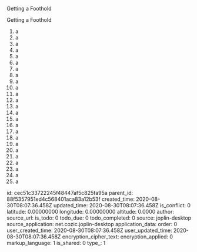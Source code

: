 Getting a Foothold

Getting a Foothold

1. a
2. a
3. a
4. a
5. a
6. a
7. a
8. a
9. a
10. a
11. a
12. a
13. a
14. a
15. a
16. a
17. a
18. a
19. a
20. a
21. a
22. a
23. a
24. a
25. a


id: cec51c33722245f48447af5c825fa95a
parent_id: 88f5357951ed4c568401aca83a12b53f
created_time: 2020-08-30T08:07:36.458Z
updated_time: 2020-08-30T08:07:36.458Z
is_conflict: 0
latitude: 0.00000000
longitude: 0.00000000
altitude: 0.0000
author: 
source_url: 
is_todo: 0
todo_due: 0
todo_completed: 0
source: joplin-desktop
source_application: net.cozic.joplin-desktop
application_data: 
order: 0
user_created_time: 2020-08-30T08:07:36.458Z
user_updated_time: 2020-08-30T08:07:36.458Z
encryption_cipher_text: 
encryption_applied: 0
markup_language: 1
is_shared: 0
type_: 1